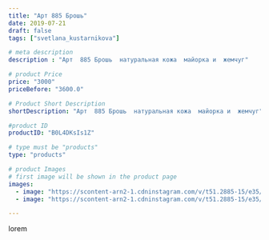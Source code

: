 ```yaml
---
title: "Арт 885 Брошь"
date: 2019-07-21
draft: false
tags: ["svetlana_kustarnikova"]

# meta description
description : "Арт  885 Брошь  натуральная кожа  майорка и  жемчуг"

# product Price
price: "3000"
priceBefore: "3600.0"

# Product Short Description
shortDescription: "Арт  885 Брошь  натуральная кожа  майорка и  жемчуг"

#product ID
productID: "B0L4DKsIs1Z"

# type must be "products"
type: "products"

# product Images
# first image will be shown in the product page
images:
  - image: "https://scontent-arn2-1.cdninstagram.com/v/t51.2885-15/e35/s1080x1080/66655667_955685681438901_2859041603996868192_n.jpg?tp=1&_nc_ht=scontent-arn2-1.cdninstagram.com&_nc_cat=109&_nc_ohc=68O4LKnqq3cAX9NTkx6&oh=ea52c195f15ca0c5f566cafa294ad27c&oe=606CA3AE&ig_cache_key=MjA5MzAxMjk1NDAyODAwNTk0MA%3D%3D.2"
  - image: "https://scontent-arn2-1.cdninstagram.com/v/t51.2885-15/e35/s1080x1080/67722320_474345436677739_8252001469988426248_n.jpg?tp=1&_nc_ht=scontent-arn2-1.cdninstagram.com&_nc_cat=107&_nc_ohc=zDvuaeYhhesAX8PVL56&oh=314df4182008eb02fa95b4b7eb4ae4bb&oe=6069E907&ig_cache_key=MjA5MzAxMjk1NDAzNjMxMTA2NA%3D%3D.2"

---
```

lorem
